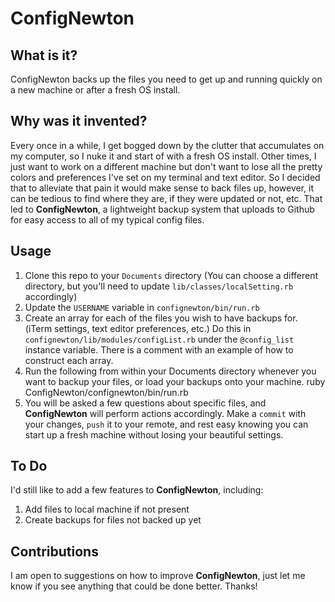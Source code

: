# ConfigNewton
## What is it?
ConfigNewton backs up the files you need to get up and running quickly on a new
machine or after a fresh OS install.

## Why was it invented?
Every once in a while, I get bogged down by the clutter that accumulates on my
computer, so I nuke it and start of with a fresh OS install.  Other times, I just
want to work on a different machine but don't want to lose all the pretty colors
and preferences I've set on my terminal and text editor.  So I decided that to
alleviate that pain it would make sense to back files up, however, it can be
tedious to find where they are, if they were updated or not, etc. That led to
<b>ConfigNewton</b>, a lightweight backup system that uploads to Github for easy
access to all of my typical config files.

## Usage
1. Clone this repo to your `Documents` directory (You can choose a different directory,
but you'll need to update `lib/classes/localSetting.rb` accordingly)
2. Update the `USERNAME` variable in `confignewton/bin/run.rb`
3. Create an array for each of the files you wish to have backups for.  (iTerm settings,
text editor preferences, etc.)  Do this in `confignewton/lib/modules/configList.rb`
under the `@config_list` instance variable.  There is a comment with an example
of how to construct each array.
4. Run the following from within your Documents directory whenever you want to backup
your files, or load your backups onto your machine.
    ruby ConfigNewton/confignewton/bin/run.rb
5. You will be asked a few questions about specific files, and <b>ConfigNewton</b>
will perform actions accordingly.  Make a `commit` with your changes, `push` it to your
remote, and rest easy knowing you can start up a fresh machine without losing your
beautiful settings.

## To Do
I'd still like to add a few features to <b>ConfigNewton</b>, including:
1. Add files to local machine if not present
2. Create backups for files not backed up yet

## Contributions
I am open to suggestions on how to improve <b>ConfigNewton</b>, just let me know
if you see anything that could be done better.  Thanks!